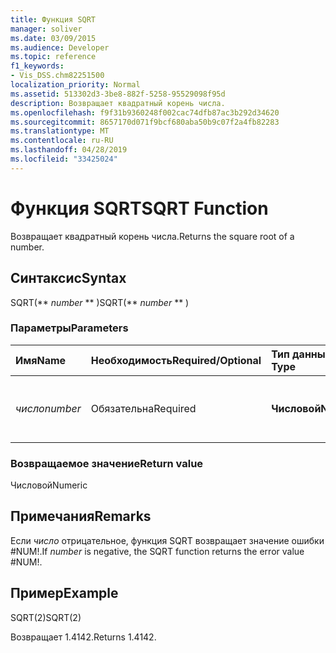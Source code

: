 ```yaml
---
title: Функция SQRT
manager: soliver
ms.date: 03/09/2015
ms.audience: Developer
ms.topic: reference
f1_keywords:
- Vis_DSS.chm82251500
localization_priority: Normal
ms.assetid: 513302d3-3be8-882f-5258-95529098f95d
description: Возвращает квадратный корень числа.
ms.openlocfilehash: f9f31b9360248f002cac74dfb87ac3b292d34620
ms.sourcegitcommit: 8657170d071f9bcf680aba50b9c07f2a4fb82283
ms.translationtype: MT
ms.contentlocale: ru-RU
ms.lasthandoff: 04/28/2019
ms.locfileid: "33425024"
---
```

# <a name="sqrt-function"></a><span data-ttu-id="5cefe-103">Функция SQRT</span><span class="sxs-lookup"><span data-stu-id="5cefe-103">SQRT Function</span></span>

<span data-ttu-id="5cefe-104">Возвращает квадратный корень числа.</span><span class="sxs-lookup"><span data-stu-id="5cefe-104">Returns the square root of a number.</span></span> 
  
## <a name="syntax"></a><span data-ttu-id="5cefe-105">Синтаксис</span><span class="sxs-lookup"><span data-stu-id="5cefe-105">Syntax</span></span>

<span data-ttu-id="5cefe-106">SQRT(\*\* *number* \*\* )</span><span class="sxs-lookup"><span data-stu-id="5cefe-106">SQRT(\*\* *number* \*\* )</span></span> 
  
### <a name="parameters"></a><span data-ttu-id="5cefe-107">Параметры</span><span class="sxs-lookup"><span data-stu-id="5cefe-107">Parameters</span></span>

|<span data-ttu-id="5cefe-108">**Имя**</span><span class="sxs-lookup"><span data-stu-id="5cefe-108">**Name**</span></span>|<span data-ttu-id="5cefe-109">**Необходимость**</span><span class="sxs-lookup"><span data-stu-id="5cefe-109">**Required/Optional**</span></span>|<span data-ttu-id="5cefe-110">**Тип данных**</span><span class="sxs-lookup"><span data-stu-id="5cefe-110">**Data Type**</span></span>|<span data-ttu-id="5cefe-111">**Описание**</span><span class="sxs-lookup"><span data-stu-id="5cefe-111">**Description**</span></span>|
|:-----|:-----|:-----|:-----|
| <span data-ttu-id="5cefe-112">_число_</span><span class="sxs-lookup"><span data-stu-id="5cefe-112">_number_</span></span> <br/> |<span data-ttu-id="5cefe-113">Обязательна</span><span class="sxs-lookup"><span data-stu-id="5cefe-113">Required</span></span>  <br/> |<span data-ttu-id="5cefe-114">**Числовой**</span><span class="sxs-lookup"><span data-stu-id="5cefe-114">**Numeric**</span></span> <br/> |<span data-ttu-id="5cefe-115">Номер, квадратный корень которого вы хотите найти.</span><span class="sxs-lookup"><span data-stu-id="5cefe-115">The number whose square root you want to find.</span></span>  <br/> |
   
### <a name="return-value"></a><span data-ttu-id="5cefe-116">Возвращаемое значение</span><span class="sxs-lookup"><span data-stu-id="5cefe-116">Return value</span></span>

<span data-ttu-id="5cefe-117">Числовой</span><span class="sxs-lookup"><span data-stu-id="5cefe-117">Numeric</span></span>
  
## <a name="remarks"></a><span data-ttu-id="5cefe-118">Примечания</span><span class="sxs-lookup"><span data-stu-id="5cefe-118">Remarks</span></span>

<span data-ttu-id="5cefe-119">Если  _число_ отрицательное, функция SQRT возвращает значение ошибки #NUM!.</span><span class="sxs-lookup"><span data-stu-id="5cefe-119">If  _number_ is negative, the SQRT function returns the error value #NUM!.</span></span> 
  
## <a name="example"></a><span data-ttu-id="5cefe-120">Пример</span><span class="sxs-lookup"><span data-stu-id="5cefe-120">Example</span></span>

<span data-ttu-id="5cefe-121">SQRT(2)</span><span class="sxs-lookup"><span data-stu-id="5cefe-121">SQRT(2)</span></span> 
  
<span data-ttu-id="5cefe-122">Возвращает 1.4142.</span><span class="sxs-lookup"><span data-stu-id="5cefe-122">Returns 1.4142.</span></span> 
  

